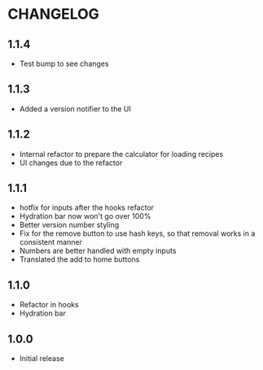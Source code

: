 # CHANGELOG

## 1.1.4

- Test bump to see changes

## 1.1.3

- Added a version notifier to the UI

## 1.1.2

- Internal refactor to prepare the calculator for loading recipes
- UI changes due to the refactor

## 1.1.1

- hotfix for inputs after the hooks refactor
- Hydration bar now won't go over 100%
- Better version number styling
- Fix for the remove button to use hash keys, so that removal works in a
  consistent manner
- Numbers are better handled with empty inputs
- Translated the add to home buttons

## 1.1.0

- Refactor in hooks
- Hydration bar

## 1.0.0

- Initial release
